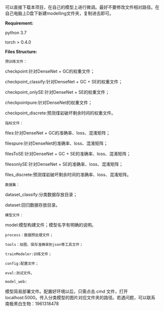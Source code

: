 可以直接下载本项目，在自己的模型上进行微调。最好不要修改文件相对路径。在自己电脑上D盘下新建modelling文件夹，复制进去即可。

**Requirement:**

python 3.7

torch > 0.4.0

**Files Structure:**

`预训练文件：`

checkpoint:针对DenseNet + GC的权重文件；

checkpoint_classify:针对DenseNet + GC + SE的权重文件；

checkpoint_onlySE:针对DenseNet  + SE的权重文件；

checkpointpure:针对DenseNet的权重文件；

checkpoint_discrete:预测煤岩破坏剩余时间的权重文件。

`指标文件：`

files:针对DenseNet + GC的准确率、loss、混淆矩阵；

filespure:针对DenseNet的准确率、loss、混淆矩阵；

filesToSE:针对DenseNet + GC + SE的准确率、loss、混淆矩阵；

filesonlySE:针对DenseNet + SE的准确率、loss、混淆矩阵；

files_discrete:预测煤岩破坏剩余时间的准确率、loss、混淆矩阵。

`数据集：`

dataset_classify:分类数据存放目录；

dataset:回归数据存放目录。

`模型文件：`

model:模型构建文件；模型名字有明确的说明。

`process：数据预处理文件；`

`tools：绘图、保存准确率到json等工具文件；`

`trainModeler:训练文件；`

`config:配置文件；`

`eval:测试文件。`

`model_web:`

模型简易部署文件。配置好环境以后，只需点击.cmd 文件，打开localhost:5000。传入分类模型的图片对应文件夹的路径。若遇问题，可以联系南极黑白生物：1961318478









